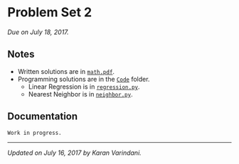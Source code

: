 # Problem Set 2
_Due on July 18, 2017._

## Notes
* Written solutions are in [`math.pdf`](./math.pdf).
* Programming solutions are in the [`Code`](./Code/) folder.
	* Linear Regression is in [`regression.py`](./Code/regression.py).
	* Nearest Neighbor is in [`neighbor.py`](./Code/neighbor.py).

## Documentation
`Work in progress.`

----
_Updated on July 16, 2017 by Karan Varindani._